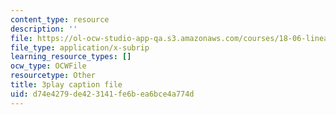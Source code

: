 ```yaml
---
content_type: resource
description: ''
file: https://ol-ocw-studio-app-qa.s3.amazonaws.com/courses/18-06-linear-algebra-spring-2010/d74e4279de423141fe6bea6bce4a774d_9Q1q7s1jTzU.srt
file_type: application/x-subrip
learning_resource_types: []
ocw_type: OCWFile
resourcetype: Other
title: 3play caption file
uid: d74e4279-de42-3141-fe6b-ea6bce4a774d
---
```

